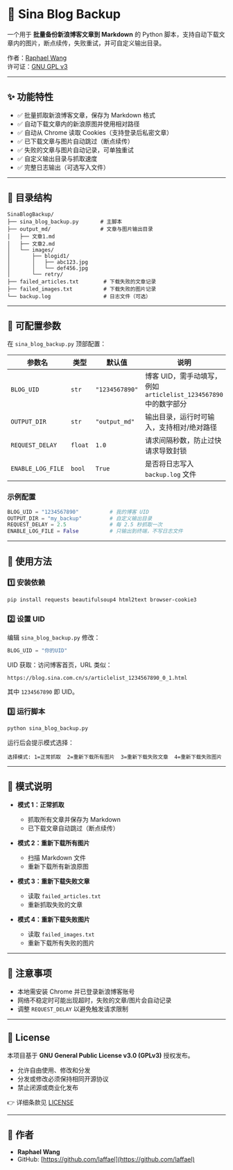 # 📌 Sina Blog Backup

一个用于 **批量备份新浪博客文章到 Markdown** 的 Python 脚本，支持自动下载文章内的图片，断点续传，失败重试，并可自定义输出目录。

作者：[Raphael Wang](https://github.com/laffael)  
许可证：[GNU GPL v3](LICENSE)

---

## ✨ 功能特性

- ✅ 批量抓取新浪博客文章，保存为 Markdown 格式
- ✅ 自动下载文章内的新浪原图并使用相对路径
- ✅ 自动从 Chrome 读取 Cookies（支持登录后私密文章）
- ✅ 已下载文章与图片自动跳过（断点续传）
- ✅ 失败的文章与图片自动记录，可单独重试
- ✅ 自定义输出目录与抓取速度
- ✅ 完整日志输出（可选写入文件）

---

## 📂 目录结构

```
SinaBlogBackup/
├── sina_blog_backup.py       # 主脚本
├── output_md/                # 文章与图片输出目录
│   ├── 文章1.md
│   ├── 文章2.md
│   └── images/
│       ├── blogid1/
│       │   ├── abc123.jpg
│       │   └── def456.jpg
│       └── retry/
├── failed_articles.txt        # 下载失败的文章记录
├── failed_images.txt          # 下载失败的图片记录
└── backup.log                 # 日志文件（可选）
```

---

## 🔧 可配置参数

在 `sina_blog_backup.py` 顶部配置：

| 参数名 | 类型 | 默认值 | 说明 |
|-------|------|-------|------|
| `BLOG_UID` | `str` | `"1234567890"` | 博客 UID，需手动填写，例如 `articlelist_1234567890` 中的数字部分 |
| `OUTPUT_DIR` | `str` | `"output_md"` | 输出目录，运行时可输入，支持相对/绝对路径 |
| `REQUEST_DELAY` | `float` | `1.0` | 请求间隔秒数，防止过快请求导致封锁 |
| `ENABLE_LOG_FILE` | `bool` | `True` | 是否将日志写入 `backup.log` 文件 |

### 示例配置

```python
BLOG_UID = "1234567890"          # 我的博客 UID
OUTPUT_DIR = "my_backup"         # 自定义输出目录
REQUEST_DELAY = 2.5              # 每 2.5 秒抓取一次
ENABLE_LOG_FILE = False          # 只输出到终端，不写日志文件
```

---

## 🚀 使用方法

### 1️⃣ 安装依赖

```bash
pip install requests beautifulsoup4 html2text browser-cookie3
```

### 2️⃣ 设置 UID

编辑 `sina_blog_backup.py` 修改：

```python
BLOG_UID = "你的UID"
```

UID 获取：访问博客首页，URL 类似：

```
https://blog.sina.com.cn/s/articlelist_1234567890_0_1.html
```

其中 `1234567890` 即 UID。

### 3️⃣ 运行脚本

```bash
python sina_blog_backup.py
```

运行后会提示模式选择：

```
选择模式: 1=正常抓取  2=重新下载所有图片  3=重新下载失败文章  4=重新下载失败图片
```

---

## 📜 模式说明

- **模式 1：正常抓取**
  - 抓取所有文章并保存为 Markdown
  - 已下载文章自动跳过（断点续传）

- **模式 2：重新下载所有图片**
  - 扫描 Markdown 文件
  - 重新下载所有新浪原图

- **模式 3：重新下载失败文章**
  - 读取 `failed_articles.txt`
  - 重新抓取失败的文章

- **模式 4：重新下载失败图片**
  - 读取 `failed_images.txt`
  - 重新下载所有失败的图片

---

## 📢 注意事项

- 本地需安装 Chrome 并已登录新浪博客账号
- 网络不稳定时可能出现超时，失败的文章/图片会自动记录
- 调整 `REQUEST_DELAY` 以避免触发请求限制

---

## 📄 License

本项目基于 **GNU General Public License v3.0 (GPLv3)** 授权发布。

- 允许自由使用、修改和分发
- 分发或修改必须保持相同开源协议
- 禁止闭源或商业化发布

👉 详细条款见 [LICENSE](LICENSE)

---

## 👤 作者

- **Raphael Wang**  
- GitHub: [https://github.com/laffael](https://github.com/laffael)
